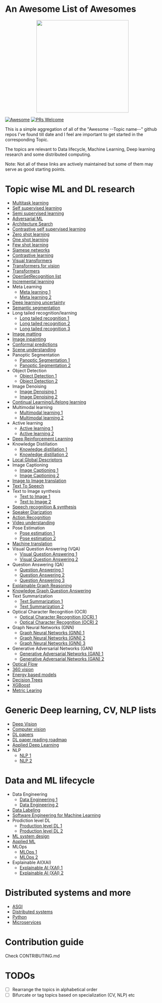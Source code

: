 # An Awesome List of Awesomes

<p align="center">
  <img width="300" src="https://i.imgur.com/Ky2jxnj.png" "Awesome!">
</p>


[![Awesome](https://cdn.rawgit.com/sindresorhus/awesome/d7305f38d29fed78fa85652e3a63e154dd8e8829/media/badge.svg)](https://github.com/sindresorhus/awesome)
[![PRs Welcome](https://img.shields.io/badge/PRs-welcome-brightgreen.svg?style=flat-square)](http://makeapullrequest.com)

This is a simple aggregation of all of the "Awesome --Topic name--" github repos I've found till date and I feel are important to get started in the corresponding Topic.

The topics are relevant to Data lifecycle, Machine Learning, Deep learning research and some distributed computing.

Note: Not all of these links are actively maintained but some of them may serve as good starting points.

# Topic wise ML and DL research

* [Multitask learning](https://github.com/SimonVandenhende/Awesome-Multi-Task-Learning)
* [Self supervised learning](https://github.com/jason718/awesome-self-supervised-learning)
* [Semi supervised learning](https://github.com/yassouali/awesome-semi-supervised-learning)
* [Adversarial ML](https://github.com/yenchenlin/awesome-adversarial-machine-learning)
* [Architecture Search](https://github.com/markdtw/awesome-architecture-search)
* [Contrastive self supervised learning](https://github.com/asheeshcric/awesome-contrastive-self-supervised-learning)
* [Zero shot learning](https://github.com/WilliamYi96/Awesome-Zero-Shot-Learning)
* [One shot learning](https://awesomeopensource.com/projects/one-shot-learning)
* [Few shot learning](https://github.com/e-271/awesome-few-shot-learning)
* [Siamese networks](https://awesomeopensource.com/projects/siamese-network)
* [Contrastive learning](https://github.com/VainF/Awesome-Contrastive-Learning)
* [Visual transformers](https://github.com/dk-liang/Awesome-Visual-Transformer)
* [Transformers for vision](https://github.com/lijiaman/awesome-transformer-for-vision)
* [Transformers](https://github.com/ictnlp/awesome-transformer)
* [OpenSetRecognition list](https://github.com/iCGY96/awesome_OpenSetRecognition_list)
* [Incremental learning](https://github.com/xialeiliu/Awesome-Incremental-Learning)
* Meta Learning
    * [Meta learning 1](https://github.com/dragen1860/awesome-meta-learning)
    * [Meta learning 2](https://github.com/sudharsan13296/Awesome-Meta-Learning)
* [Deep learning uncertainty](https://github.com/ahmedmalaa/deep-learning-uncertainty)
* [Semantic segmentation](https://github.com/mrgloom/awesome-semantic-segmentation)
* Long tailed recognition/learning
    * [Long tailed recognition 1](https://github.com/zzw-zwzhang/Awesome-of-Long-Tailed-Recognition)
    * [Long tailed recognition 2](https://github.com/Stomach-ache/awesome-long-tailed-learning)
    * [Long tailed recognition 3](https://github.com/Vanint/Awesome-LongTailed-Learning)
* [Image matting](https://github.com/michaelowenliu/awesome-image-matting)
* [Image inpainting](https://github.com/1900zyh/Awesome-Image-Inpainting)
* [Conformal predictions](https://github.com/valeman/awesome-conformal-prediction)
* [Scene understanding](https://github.com/bertjiazheng/awesome-scene-understanding)
* Panoptic Segmentation
    * [Panoptic Segmentation 1](https://github.com/Angzz/awesome-panoptic-segmentation)
    * [Panoptic Segmentation 2](https://github.com/YimingCuiCuiCui/Awesome-Panoptic-Segmentation-Papers)
* Object Detection
    * [Object Detection 1](https://github.com/amusi/awesome-object-detection)
    * [Object Detection 2](https://github.com/daicoolb/Awesome-Object-Detections)
* Image Denoising
    * [Image Denoising 1](https://github.com/oneTaken/Awesome-Denoise)
    * [Image Denoising 2](https://github.com/z-bingo/awesome-image-denoising-state-of-the-art)
* [Continual Learning/Lifelong learning](https://github.com/prprbr/awesome-lifelong-continual-learning)
* Multimodal learning
    * [Multimodal learning 1](https://github.com/pliang279/awesome-multimodal-ml)
    * [Multimodal learning 2](https://github.com/Eurus-Holmes/Awesome-Multimodal-Research)
* Active learning
    * [Active learning 1](https://github.com/yongjin-shin/awesome-active-learning)
    * [Active learning 2](https://github.com/2006pmach/awesome-active-learning)
* [Deep Reinforcement Learning](https://github.com/brianspiering/awesome-deep-rl)
* Knowledge Distillation
    * [Knowledge distillation 1](https://github.com/FLHonker/Awesome-Knowledge-Distillation)
    * [Knowledge distillation 2](https://github.com/dkozlov/awesome-knowledge-distillation)
* [Local Global Descriptors](https://github.com/shamangary/awesome-local-global-descriptor)
* Image Captioning
    * [Image Captioning 1](https://github.com/zhjohnchan/awesome-image-captioning)
    * [Image Captioning 2](https://github.com/forence/Awesome-Visual-Captioning)
* [Image to Image translation](https://github.com/weihaox/awesome-image-translation)
* [Text To Speech](https://github.com/seungwonpark/awesome-tts-samples)
* Text to Image synthesis
    * [Text to Image 1](https://github.com/Yutong-Zhou-cv/Awesome-Text-to-Image)
    * [Text to Image 2](https://github.com/kunli-cs/Awesome-Text-to-Image-Synthesis)
* [Speech recognition & synthesis](https://github.com/zzw922cn/awesome-speech-recognition-speech-synthesis-papers)
* [Speaker Diarization](https://github.com/wq2012/awesome-diarization)
* [Action Recognition](https://github.com/jinwchoi/awesome-action-recognition)
* [Video understanding](https://github.com/sujiongming/awesome-video-understanding)
* Pose Estimation
    * [Pose estimation 1](https://github.com/wangzheallen/awesome-human-pose-estimation)
    * [Pose estimation 2](https://github.com/cbsudux/awesome-human-pose-estimation)
* [Machine translation](https://github.com/maidis/awesome-machine-translation)
* Visual Question Answering (VQA)
    * [Visual Question Answering 1](https://github.com/jokieleung/awesome-visual-question-answering)
    * [Visual Question Answering 2](https://github.com/Taaccoo/awesome-vqa-latest)
* Question Answering (QA)
    * [Question Answering 1](https://github.com/seriousran/awesome-qa)
    * [Question Answering 2](https://github.com/dapurv5/awesome-question-answering)
    * [Question Answering 3](https://github.com/monk1337/Awesome-Question-Answering)
* [Explainable Graph Reasoning](https://github.com/AstraZeneca/awesome-explainable-graph-reasoning)
* [Knowledge Graph Question Answering](https://github.com/BshoterJ/awesome-kgqa)
* Text Summarization
    * [Text Summarization 1](https://github.com/mathsyouth/awesome-text-summarization)
    * [Text Summarization 2](https://github.com/icoxfog417/awesome-text-summarization)
* Optical Character Recognition (OCR)
    * [Optical Character Recognition (OCR) 1](https://github.com/kba/awesome-ocr)
    * [Optical Character Recognition (OCR) 2](https://github.com/zacharywhitley/awesome-ocr)
* Graph Neural Networks (GNN)
    * [Graph Neural Networks (GNN) 1](https://github.com/GRAND-Lab/Awesome-Graph-Neural-Networks)
    * [Graph Neural Networks (GNN) 2](https://github.com/thunlp/GNNPapers)
    * [Graph Neural Networks (GNN) 3](https://github.com/mengliu1998/awesome-deep-gnn)
* Generative Adversarial Networks (GAN)
    * [Generative Adversarial Networks (GAN) 1](https://github.com/nightrome/really-awesome-gan)
    * [Generative Adversarial Networks (GAN) 2](https://github.com/kozistr/Awesome-GANs)
* [Optical Flow](https://github.com/antran89/awesome-optical-flow-algorithm)
* [360 vision](https://github.com/hsientzucheng/awesome-360-vision)
* [Energy based models](https://github.com/yataobian/awesome-ebm)
* [Decision Trees](https://github.com/benedekrozemberczki/awesome-decision-tree-papers)
* [XGBoost](https://github.com/dmlc/xgboost/tree/master/demo)
* [Metric Learing](https://githubmate.com/repo/Adamdad/Awesome-metrics-learning)

# Generic Deep learning, CV, NLP lists
* [Deep Vision](https://github.com/kjw0612/awesome-deep-vision)
* [Computer vision](https://github.com/jbhuang0604/awesome-computer-vision)
* [DL papers](https://github.com/terryum/awesome-deep-learning-papers)
* [DL paper reading roadmap](https://github.com/floodsung/Deep-Learning-Papers-Reading-Roadmap)
* [Applied Deep Learning](https://github.com/maziarraissi/Applied-Deep-Learning)
* NLP
    * [NLP 1](https://github.com/keon/awesome-nlp)
    * [NLP 2](https://github.com/brianspiering/awesome-dl4nlp)


# Data and ML lifecycle
* Data Engineering
    * [Data Engineering 1](https://github.com/igorbarinov/awesome-data-engineering)
    * [Data Engineering 2](https://github.com/gunnarmorling/awesome-opensource-data-engineering)
* [Data Labeling](https://github.com/heartexlabs/awesome-data-labelinhttps://github.com/heartexlabs/awesome-data-labelingg)
* [Software Engineering for Machine Learning](https://github.com/SE-ML/awesome-seml)
* Prodiction level DL
    * [Production level DL 1](https://github.com/alirezadir/Production-Level-Deep-Learning)
    * [Production level DL 2](https://github.com/ahkarami/Deep-Learning-in-Production)
* [ML system design](https://github.com/chiphuyen/machine-learning-systems-design)
* [Applied ML](https://github.com/eugeneyan/applied-ml)
* MLOps
    * [MLOps 1](https://github.com/visenger/awesome-mlops)
    * [MLOps 2](https://github.com/kelvins/awesome-mlops)
* Explainable AI(XAI)
    * [Explainable AI (XAI) 1](https://github.com/wangyongjie-ntu/Awesome-explainable-AI)
    * [Explainable AI (XAI) 2](https://github.com/altamiracorp/awesome-xai)


# Distributed systems and more
* [ASGI](https://github.com/florimondmanca/awesome-asgi)
* [Distributed systems](https://github.com/theanalyst/awesome-distributed-systems)
* [Python](https://github.com/vinta/awesome-python)
* [Microservices](https://github.com/mfornos/awesome-microservices)


# Contribution guide
Check CONTRIBUTING.md

# TODOs
- [ ] Rearrange the topics in alphabetical order
- [ ] Bifurcate or tag topics based on specialization (CV, NLP) etc
